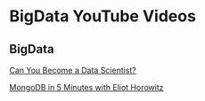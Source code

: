 # BigData YouTube Videos

## BigData

[Can You Become a Data Scientist?](https://www.youtube.com/watch?v=-AkBfBWr_Gw)

[MongoDB in 5 Minutes with Eliot Horowitz](https://www.youtube.com/watch?v=EE8ZTQxa0AM)
